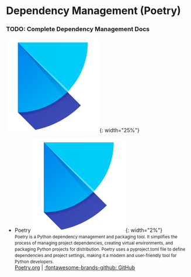 # Dependency Management (Poetry)

### TODO: Complete Dependency Management Docs

![Poetry](../assets/icons/poetry-python.svg){: width="25%"}

 - Poetry ![poetry-python](../assets/icons/poetry-python.svg){: width="2%"}   
<small>Poetry is a Python dependency management and packaging tool. It simplifies the process of managing project dependencies, creating virtual environments, and packaging Python projects for distribution. Poetry uses a pyproject.toml file to define dependencies and project settings, making it a modern and user-friendly tool for Python developers.</small>   
<a href="https://python-poetry.org/" target="_blank">Poetry.org</a> |
<a href="https://github.com/python-poetry/poetry" target="_blank">:fontawesome-brands-github: GitHub</a>